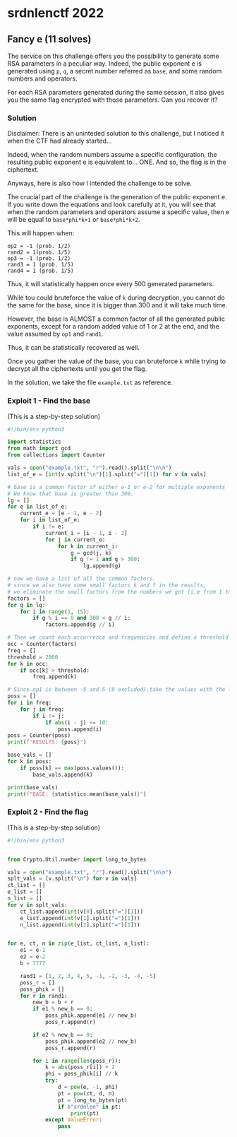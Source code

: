 # srdnlenctf 2022

## Fancy e (11 solves)

The service on this challenge offers you the possibility to generate some RSA parameters in a peculiar way. Indeed, the public exponent e is generated using `p`, `q`, a secret number referred as `base`, and some random numbers and operators. 

For each RSA parameters generated during the same session, it also gives you the same flag encrypted with those parameters. Can you recover it?

### Solution

Disclaimer: There is an uninteded solution to this challenge, but I noticed it when the CTF had already started...

Indeed, when the random numbers assume a specific configuration, the resulting public exponent e is equivalent to... ONE.
And so, the flag is in the ciphertext.

Anyways, here is also how I intended the challenge to be solve.

The crucial part of the challenge is the generation of the public exponent e. If you write down the equations and look carefully at it, you will see that when the random parameters and operators assume a specific value, then e will be equal to `base*phi*k+1` or `base*phi*k+2`.

This will happen when:
```
op2 = -1 (prob. 1/2)
rand2 = 1(prob. 1/5)
op3 = -1 (prob. 1/2)
rand3 = 1 (prob. 1/5)
rand4 = 1 (prob. 1/5)
```
Thus, it will statistically happen once every 500 generated parameters.

While tou could bruteforce the value of `k` during decryption, you cannot do the same for the base, since it is bigger than 300 and it will take much time.

However, the base is ALMOST a common factor of all the generated public exponents, except for a random added value of 1 or 2 at the end, and the value assumed by `op1` and `rand1`.

Thus, it can be statistically recovered as well.

Once you gather the value of the base, you can bruteforce `k` while trying to decrypt all the ciphertexts until you get the flag.

In the solution, we take the file `example.txt` as reference.

### Exploit 1 - Find the base

(This is a step-by-step solution)

```python
#!/bin/env python3

import statistics
from math import gcd
from collections import Counter

vals = open("example.txt", "r").read().split("\n\n")
list_of_e = [int(v.split("\n")[1].split("=")[1]) for v in vals]

# base is a common factor of either e-1 or e-2 for multiple exponents
# We know that base is greater than 300.
lg = []
for e in list_of_e:
    current_e = [e - 1, e - 2]
    for i in list_of_e:
        if i != e:
            current_i = [i - 1, i - 2]
            for j in current_e:
                for k in current_i:
                    g = gcd(j, k)
                    if g != 1 and g > 300:
                        lg.append(g)

# now we have a list of all the common factors.
# since we also have some small factors k and f in the results,
# we eliminate the small factors from the numbers we got (i.e from 1 to 15)
factors = []
for g in lg:
    for i in range(1, 15):
        if g % i == 0 and 300 < g // i:
            factors.append(g // i)

# Then we count each occurrence and frequencies and define a threshold on the obtained data
occ = Counter(factors)
freq = []
threshold = 2000
for k in occ:
    if occ[k] > threshold:
        freq.append(k)

# Since op1 is between -5 and 5 (0 excluded),take the values with the lowest variance and do the average
poss = []
for i in freq:
    for j in freq:
        if i != j:
            if abs(i - j) <= 10:
                poss.append(i)
poss = Counter(poss)
print(f"RESULTS: {poss}")

base_vals = []
for k in poss:
    if poss[k] == max(poss.values()):
        base_vals.append(k)

print(base_vals)
print(f"BASE: {statistics.mean(base_vals)}")

```

### Exploit 2 - Find the flag

(This is a step-by-step solution)

```python
#!/bin/env python3


from Crypto.Util.number import long_to_bytes

vals = open("example.txt", "r").read().split("\n\n")
splt_vals = [v.split("\n") for v in vals]
ct_list = []
e_list = []
n_list = []
for v in splt_vals:
    ct_list.append(int(v[0].split("=")[1]))
    e_list.append(int(v[1].split("=")[1]))
    n_list.append(int(v[2].split("=")[1]))


for e, ct, n in zip(e_list, ct_list, n_list):
    e1 = e-1
    e2 = e-2
    b = 7777

    rand1 = [1, 2, 3, 4, 5, -1, -2, -3, -4, -5]
    poss_r = []
    poss_phik = []
    for r in rand1:
        new_b = b + r
        if e1 % new_b == 0:
            poss_phik.append(e1 // new_b)
            poss_r.append(r)

        if e2 % new_b == 0:
            poss_phik.append(e2 // new_b)
            poss_r.append(r)

        for i in range(len(poss_r)):
            k = abs(poss_r[i]) + 2
            phi = poss_phik[i] // k
            try:
                d = pow(e, -1, phi)
                pt = pow(ct, d, n)
                pt = long_to_bytes(pt)
                if b"srdnlen" in pt:
                    print(pt)
            except ValueError:
                pass
```
